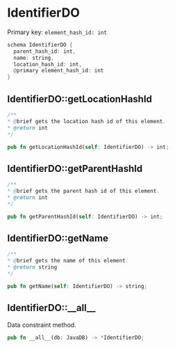# IdentifierDO

Primary key: `element_hash_id: int`

```rust
schema IdentifierDO {
  parent_hash_id: int,
  name: string,
  location_hash_id: int,
  @primary element_hash_id: int
}
```
## IdentifierDO::getLocationHashId

```java
/**
* @brief gets the location hash id of this element.
* @return int
*/
```
```rust
pub fn getLocationHashId(self: IdentifierDO) -> int;
```
## IdentifierDO::getParentHashId

```java
/**
* @brief gets the parent hash id of this element.
* @return int
*/
```
```rust
pub fn getParentHashId(self: IdentifierDO) -> int;
```
## IdentifierDO::getName

```java
/**
* @brief gets the name of this element.
* @return string
*/
```
```rust
pub fn getName(self: IdentifierDO) -> string;
```
## IdentifierDO::\_\_all\_\_

Data constraint method.

```rust
pub fn __all__(db: JavaDB) -> *IdentifierDO;
```
